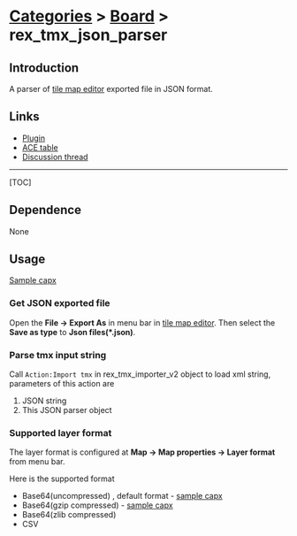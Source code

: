 # [Categories](categories.index.html) > [Board](board.index.html) > rex_tmx_json_parser

## Introduction

A parser of [tile map editor](http://www.mapeditor.org/) exported file in JSON format. 

## Links

- [Plugin](https://dl.dropboxusercontent.com/u/5779181/C2Repo/Zip/plugins/rex_tmx_JSON_parser.7z)
- [ACE table](https://rexrainbow.github.io/C2RexDoc/c2rexpluginsACE/plugin_rex_tmx_json_parser.html)
- [Discussion thread](https://www.scirra.com/forum/plugin-rex-tmx-importer-v2_t103854)

----

[TOC]

## Dependence

None

## Usage

[Sample capx](https://onedrive.live.com/redir?resid=7497FD5EC94476E!558&authkey=!AMbD2IBIdygRjWE&ithint=file%2c.capx)

### Get JSON exported file

Open the **File -> Export As** in menu bar in [tile map editor](http://www.mapeditor.org/). Then select the **Save as type** to **Json files(*.json)**.

### Parse tmx input string

Call `Action:Import tmx` in rex_tmx_importer_v2 object to load xml string, parameters of this action are

1. JSON string
2. This JSON parser object

### Supported layer format
The layer format is configured at **Map -> Map properties -> Layer format** from menu bar.

Here is the supported format 

- Base64(uncompressed) , default format  - [sample capx](https://onedrive.live.com/redir?resid=7497FD5EC94476E!2155&authkey=!AIcQjkrXondCnDA&ithint=file%2ccapx)
- Base64(gzip compressed) - [sample capx](https://onedrive.live.com/redir?resid=7497FD5EC94476E!2154&authkey=!AFZwQCc-mJEmcjQ&ithint=file%2ccapx)
- Base64(zlib compressed)
- CSV